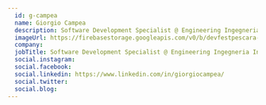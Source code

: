 ```yaml
---
  id: g-campea
  name: Giorgio Campea
  description: Software Development Specialist @ Engineering Ingegneria Informatica Spa
  imageUrl: https://firebasestorage.googleapis.com/v0/b/devfestpescara-2023.appspot.com/o/speakers%2Fg-campea.jpeg?alt=media&token=d0326fdf-5e7a-4827-8f33-1c9555531515
  company: 
  jobTitle: Software Development Specialist @ Engineering Ingegneria Informatica Spa
  social.instagram: 
  social.facebook: 
  social.linkedin: https://www.linkedin.com/in/giorgiocampea/
  social.twitter: 
  social.blog: 
---
```

  